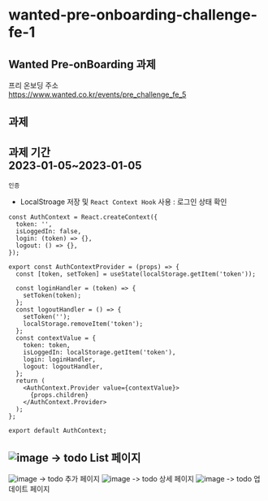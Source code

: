 # wanted-pre-onboarding-challenge-fe-1
## Wanted Pre-onBoarding 과제
<bold>프리 온보딩 주소</bold>
<br/>
https://www.wanted.co.kr/events/pre_challenge_fe_5
## 과제 
<bold>과제 기간</bold>
<br/>
2023-01-05~2023-01-05
---
`인증`
- LocalStroage 저장 및 `React Context Hook` 사용 : 로그인 상태 확인
```import React, { useState } from 'react';
const AuthContext = React.createContext({
  token: '',
  isLoggedIn: false,
  login: (token) => {},
  logout: () => {},
});

export const AuthContextProvider = (props) => {
  const [token, setToken] = useState(localStorage.getItem('token'));

  const loginHandler = (token) => {
    setToken(token);
  };
  const logoutHandler = () => {
    setToken('');
    localStorage.removeItem('token');
  };
  const contextValue = {
    token: token,
    isLoggedIn: localStorage.getItem('token'),
    login: loginHandler,
    logout: logoutHandler,
  };
  return (
    <AuthContext.Provider value={contextValue}>
      {props.children}
    </AuthContext.Provider>
  );
};

export default AuthContext;
```

![image](https://user-images.githubusercontent.com/71697577/210803519-c6a9b461-36e7-493f-8141-e415c3f91036.png)
-> todo List 페이지
---
![image](https://user-images.githubusercontent.com/71697577/210803927-83963e01-abf7-4d5d-90ea-97aec5d224ad.png)
-> todo 추가 페이지
![image](https://user-images.githubusercontent.com/71697577/210804050-47f82fdc-c396-4430-94a4-85d3209c9e05.png)
-> todo 상세 페이지
![image](https://user-images.githubusercontent.com/71697577/210804113-0fff1445-bc3c-4002-9331-ac3fdc36f972.png)
-> todo 업데이트 페이지
